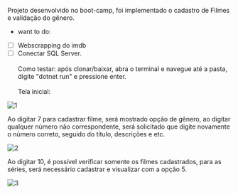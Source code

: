 Projeto desenvolvido no boot-camp, foi implementado o cadastro de Filmes e validação do gênero. <br>
- want to do:
 - [ ] Webscrapping do imdb <br>
 - [ ] Conectar SQL Server.<br><br>
Como testar: após clonar/baixar, abra o terminal e navegue até a pasta, digite "dotnet run" e pressione enter.<br><br>
Tela inicial:<br>

![1](https://user-images.githubusercontent.com/61215352/119914044-c9846100-bf35-11eb-8710-329c2dc429ec.jpg)

Ao digitar 7 para cadastrar filme, será mostrado opção de gênero, ao digitar qualquer número não correspondente, será solicitado que digite novamente o número correto, seguido do título, descrições e etc.<br>

![2](https://user-images.githubusercontent.com/61215352/119914046-ca1cf780-bf35-11eb-8c26-afa8bdf8f578.jpg)

Ao digitar 10, é possível verificar somente os filmes cadastrados, para as séries, será necessário cadastrar e visualizar com a opção 5.

![3](https://user-images.githubusercontent.com/61215352/119914048-cab58e00-bf35-11eb-9fa6-cccb0f2cf5c8.jpg)
